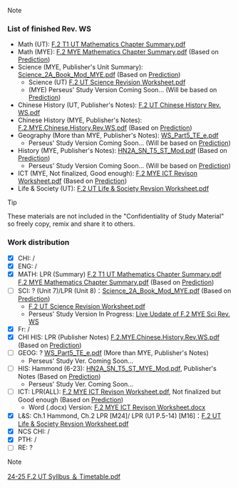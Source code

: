 > [!NOTE] 
> ### List of finished Rev. WS
> - Math (UT): [F.2 T1 UT Mathematics Chapter Summary.pdf](https://github.com/user-attachments/files/17362203/F.2.T1.UT.Mathematics.Chapter.Summary.pdf)
> - Math (MYE): [F.2 MYE Mathematics Chapter Summary.pdf](https://github.com/user-attachments/files/17341833/F.2.MYE.Mathematics.Chapter.Summary.pdf) (Based on [Prediction](https://lschk-my.sharepoint.com/:b:/g/personal/s23218_lsc_hk/Efzr-krWeMhKtKGHB8JL-ysBmVsOQJ41Wc4mLg03PSzAcg))
> - Science (MYE, Publisher's Unit Summary): [Science_2A_Book_Mod_MYE.pdf](https://lschk-my.sharepoint.com/:b:/g/personal/s23218_lsc_hk/EczHoT_WUg9Nu7VXhHh3wwcBn6mFFUgo0yJL0IAxFI8lTw?e=pVZgnV) (Based on [Prediction](https://lschk-my.sharepoint.com/:b:/g/personal/s23218_lsc_hk/Efzr-krWeMhKtKGHB8JL-ysBmVsOQJ41Wc4mLg03PSzAcg))
>     - Science (UT) [F.2 UT Science Revision Worksheet.pdf](https://lschk-my.sharepoint.com/:b:/g/personal/s23218_lsc_hk/Ebi7kPIcjZNBh-WJeH06l4ABriYHslHOAUCRHynj5lvuSg?e=209MgG)
>     - (MYE) Perseus' Study Version Coming Soon... (Will be based on [Prediction](https://lschk-my.sharepoint.com/:b:/g/personal/s23218_lsc_hk/Efzr-krWeMhKtKGHB8JL-ysBmVsOQJ41Wc4mLg03PSzAcg))
> - Chinese History (UT, Publisher's Notes): [F.2 UT Chinese History Rev. WS.pdf](https://lschk-my.sharepoint.com/:b:/g/personal/s23218_lsc_hk/EeclMhqE8_pJjcGdyhmI-3QBuh0QJATstjeAuLLy4jn4sQ?e=a3Oo1f)
> - Chinese History (MYE, Publisher's Notes): [F.2.MYE.Chinese.History.Rev.WS.pdf](https://github.com/user-attachments/files/17341830/F.2.MYE.Chinese.History.Rev.WS.pdf) (Based on [Prediction](https://lschk-my.sharepoint.com/:b:/g/personal/s23218_lsc_hk/Efzr-krWeMhKtKGHB8JL-ysBmVsOQJ41Wc4mLg03PSzAcg))
> - Geography (More than MYE, Publisher's Notes): [WS_Part5_TE_e.pdf](https://lschk-my.sharepoint.com/:b:/g/personal/s23218_lsc_hk/EfMK1fCrnMRJvNnQd47DzScBoqoNyyptyWKhFdBfysmCEQ)
>     - Perseus' Study Version Coming Soon... (Will be based on [Prediction](https://lschk-my.sharepoint.com/:b:/g/personal/s23218_lsc_hk/Efzr-krWeMhKtKGHB8JL-ysBmVsOQJ41Wc4mLg03PSzAcg))
> - History (MYE, Publisher's Notes): [HN2A_SN_T5_ST_Mod.pdf](https://lschk-my.sharepoint.com/:b:/g/personal/s23218_lsc_hk/EeTuxUJlrcBAtc8QPSjYeCoB5xdGopAajUizpeazkIp3iw?e=B73j71) (Based on [Prediction](https://lschk-my.sharepoint.com/:b:/g/personal/s23218_lsc_hk/Efzr-krWeMhKtKGHB8JL-ysBmVsOQJ41Wc4mLg03PSzAcg))
>     - Perseus' Study Version Coming Soon... (Will be based on [Prediction](https://lschk-my.sharepoint.com/:b:/g/personal/s23218_lsc_hk/Efzr-krWeMhKtKGHB8JL-ysBmVsOQJ41Wc4mLg03PSzAcg))
> - ICT (MYE, Not finalized, Good enough): [F.2 MYE ICT Revison Worksheet.pdf](https://github.com/user-attachments/files/17532881/F.2.MYE.ICT.Revison.Worksheet.pdf) (Based on [Prediction](https://lschk-my.sharepoint.com/:b:/g/personal/s23218_lsc_hk/Efzr-krWeMhKtKGHB8JL-ysBmVsOQJ41Wc4mLg03PSzAcg))
> - Life & Society (UT): [F.2 UT Life & Society Revsion Worksheet.pdf](https://github.com/user-attachments/files/17600541/F.2.UT.Life.Society.Revsion.Worksheet.pdf)


> [!TIP]
> These materials are not included in the "Confidentiality of Study Material" so freely copy, remix and share it to others.
### Work distribution
- [x] CHI: /
- [x] ENG: /
- [x] MATH: LPR (Summary) [F.2 T1 UT Mathematics Chapter Summary.pdf](https://github.com/user-attachments/files/17362203/F.2.T1.UT.Mathematics.Chapter.Summary.pdf)<br>[F.2 MYE Mathematics Chapter Summary.pdf](https://github.com/user-attachments/files/17341833/F.2.MYE.Mathematics.Chapter.Summary.pdf) (Based on [Prediction](https://lschk-my.sharepoint.com/:b:/g/personal/s23218_lsc_hk/Efzr-krWeMhKtKGHB8JL-ysBmVsOQJ41Wc4mLg03PSzAcg))
- [ ] SCI: ? (Unit 7)/LPR (Unit 8)：[Science_2A_Book_Mod_MYE.pdf](https://lschk-my.sharepoint.com/:b:/g/personal/s23218_lsc_hk/EczHoT_WUg9Nu7VXhHh3wwcBn6mFFUgo0yJL0IAxFI8lTw?e=pVZgnV) (Based on [Prediction](https://lschk-my.sharepoint.com/:b:/g/personal/s23218_lsc_hk/Efzr-krWeMhKtKGHB8JL-ysBmVsOQJ41Wc4mLg03PSzAcg))
    - [F.2 UT Science Revision Worksheet.pdf](https://lschk-my.sharepoint.com/:b:/g/personal/s23218_lsc_hk/Ebi7kPIcjZNBh-WJeH06l4ABriYHslHOAUCRHynj5lvuSg?e=209MgG)
    - Perseus' Study Version In Progress: [Live Update of F.2 MYE Sci Rev. WS](https://lschk-my.sharepoint.com/:w:/g/personal/s23218_lsc_hk/EeCzvok4rVVBkuuGdI8_CzQBn0ILV1-tW_KFqFtCQ_RyAA?e=14Fm4W)
- [x] Fr: / 
- [x] CHI HIS: LPR (Publisher Notes) [F.2.MYE.Chinese.History.Rev.WS.pdf](https://github.com/user-attachments/files/17341830/F.2.MYE.Chinese.History.Rev.WS.pdf) (Based on [Prediction](https://lschk-my.sharepoint.com/:b:/g/personal/s23218_lsc_hk/Efzr-krWeMhKtKGHB8JL-ysBmVsOQJ41Wc4mLg03PSzAcg))
- [ ] GEOG: ? [WS_Part5_TE_e.pdf](https://lschk-my.sharepoint.com/:b:/g/personal/s23218_lsc_hk/EfMK1fCrnMRJvNnQd47DzScBoqoNyyptyWKhFdBfysmCEQ) (More than MYE, Publisher's Notes)
    - Perseus' Study Ver. Coming Soon...
- [ ] HIS: Hammond (6-23): [HN2A_SN_T5_ST_MYE_Mod.pdf](https://lschk-my.sharepoint.com/:b:/g/personal/s23218_lsc_hk/EeTuxUJlrcBAtc8QPSjYeCoB5xdGopAajUizpeazkIp3iw?e=B73j71), Publisher's Notes (Based on [Prediction](https://lschk-my.sharepoint.com/:b:/g/personal/s23218_lsc_hk/Efzr-krWeMhKtKGHB8JL-ysBmVsOQJ41Wc4mLg03PSzAcg))
    - Perseus' Study Ver. Coming Soon...
- [ ] ICT: LPR(ALL): [F.2 MYE ICT Revison Worksheet.pdf](https://github.com/user-attachments/files/17532881/F.2.MYE.ICT.Revison.Worksheet.pdf), Not finalized but Good enough (Based on [Prediction](https://lschk-my.sharepoint.com/:b:/g/personal/s23218_lsc_hk/Efzr-krWeMhKtKGHB8JL-ysBmVsOQJ41Wc4mLg03PSzAcg))
    - Word (.docx) Version: [F.2 MYE ICT Revison Worksheet.docx](https://github.com/user-attachments/files/17532883/F.2.MYE.ICT.Revison.Worksheet.docx)
- [x] L&S: Ch.1 Hammond, Ch.2 LPR [M24]/ LPR (U1 P.5-14) [M16]：[F.2 UT Life & Society Revsion Worksheet.pdf](https://github.com/user-attachments/files/17600541/F.2.UT.Life.Society.Revsion.Worksheet.pdf)
- [x] NCS CHI: /
- [x] PTH: /
- [ ] RE: ?

> [!NOTE]
> [24-25 F.2 UT Syllbus ＆ Timetable.pdf](https://github.com/user-attachments/files/17532880/24-25.F.2.UT.Syllbus.Timetable.pdf)